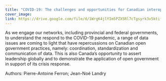 ```yaml
---
title: "COVID-19: The challenges and opportunities for Canadian interoperability and open government"
cover_image: 
link: https://drive.google.com/file/d/1WrgK4jlYIm5PZX5Rl7cTgsyrk3v5ktif/view
---
```

As we engage our networks, including provincial and federal governments, to understand the respond to the COVID-19 pandemic, a range of data issues are coming to light that have repercussions on Canadian open government practices, namely: coordination, standardization and communication of data. This is also Canada’s opportunity to assert leadership globally and to demonstrate the application of open government in support of its crisis response.

Authors: Pierre-Antoine Ferron; Jean-Noé Landry
